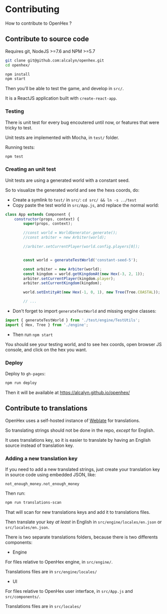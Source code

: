 # Contributing

How to contribute to OpenHex ?


## Contribute to source code

Requires git, NodeJS >=7.6 and NPM >=5.7

``` bash
git clone git@github.com:alcalyn/openhex.git
cd openhex/

npm install
npm start
```

Then you'll be able to test the game, and develop in `src/`.

It is a ReactJS application built with `create-react-app`.


### Testing

There is unit test for every bug encoutered until now,
or features that were tricky to test.

Unit tests are implemented with Mocha, in `test/` folder.

Running tests:

``` bash
npm test
```


### Creating an unit test

Unit tests are using a generated world with a constant seed.

So to visualize the generated world and see the hexs coords, do:

- Create a symlink to `test/` in `src/`: `cd src/ && ln -s ../test`
- Copy paste the test world in `src/App.js`, and replace the normal world:

``` js
class App extends Component {
    constructor(props, context) {
        super(props, context);

        //const world = WorldGenerator.generate();
        //const arbiter = new Arbiter(world);

        //arbiter.setCurrentPlayer(world.config.players[0]);


        const world = generateTestWorld('constant-seed-5');

        const arbiter = new Arbiter(world);
        const kingdom = world.getKingdomAt(new Hex(-3, 2, 1));
        arbiter.setCurrentPlayer(kingdom.player);
        arbiter.setCurrentKingdom(kingdom);

        world.setEntityAt(new Hex(-1, 0, 1), new Tree(Tree.COASTAL));

        // ...
```

- Don't forget to import `generateTestWorld` and missing engine classes:

``` js
import { generateTestWorld } from './test/engine/TestUtils';
import { Hex, Tree } from './engine';
```

- Then run `npm start`

You should see your testing world, and to see hex coords, open browser JS console, and click on the hex you want.


### Deploy

Deploy to `gh-pages`:

``` bash
npm run deploy
```

Then it will be available at https://alcalyn.github.io/openhex/


## Contribute to translations

OpenHex uses a self-hosted instance of [Weblate](https://weblate.tru.io/projects/openhex/) for translations.

So translating strings should not be done in the repo, *except* for English.

It uses translations key, so it is easier to translate by having an English source instead of translation key.


### Adding a new translation key

If you need to add a new translated strings, just create your translation key
in source code using embedded JSON, like:

`not_enough_money.not_enough_money`

Then run:

``` bash
npm run translations-scan
```

That will scan for new translations keys and add it to translations files.

Then translate your key *at least* in English in `src/engine/locales/en.json` or `src/locales/en.json`.

There is two separate translations folders, because there is two differents components:

- Engine

For files relative to OpenHex engine, in `src/engine/`.

Translations files are in `src/engine/locales/`

- UI

For files relative to OpenHex user interface, in `src/App.js` and `src/components/`.

Translations files are in `src/locales/`
